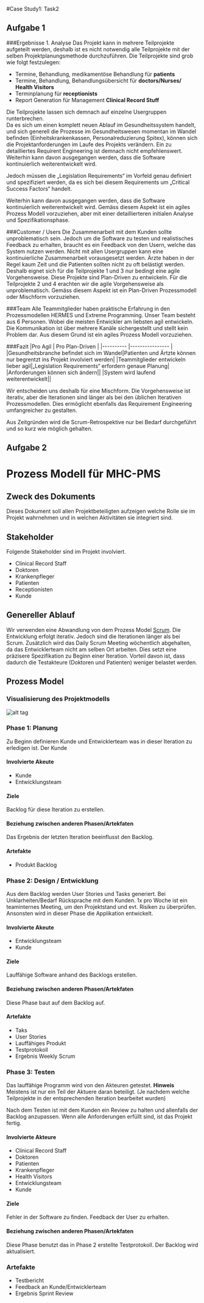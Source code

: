 #Case Study1: Task2

## Aufgabe 1

###Ergebnisse 1. Analyse
Das Projekt kann in mehrere Teilprojekte aufgeteilt werden, deshalb ist es nicht notwendig alle Teilprojekte mit der selben Projektplanungsmethode durchzuführen.
Die Teilprojekte sind grob wie folgt festzulegen:

* Termine, Behandlung, medikamentöse Behandlung für **patients**
* Termine, Behandlung, Behandlungsübersicht für **doctors/Nurses/ Health Visitors**
* Terminplanung für **receptionists**
* Report Generation für Management **Clinical Record Stuff**

Die Teilprojekte lassen sich demnach auf einzelne Usergruppen runterbrechen.  
Da es sich um einen komplett neuen Ablauf im Gesundheitssystem handelt, und sich generell die Prozesse im Gesundheitswesen momentan im Wandel befinden (Einheitskrankenkassen, Personalreduzierung Spitex), können sich die Projektanforderungen im Laufe des Projekts verändern. Ein zu detailliertes Requirent Engineering ist demnach nicht empfehlenswert.
Weiterhin kann davon ausgegangen werden, dass die Software kontinuierlich weiterentwickelt wird.

Jedoch müssen die „Legislation Requirements“ 	im Vorfeld genau definiert und spezifiziert werden, da es sich bei diesem Requirements um „Critical Success Factors“ handelt.

Weiterhin kann davon ausgegangen werden, dass die Software kontinuierlich weiterentwickelt wird.
Gemäss diesem Aspekt ist ein agiles Prozess Modell vorzuziehen, aber mit einer detaillierteren initialen Analyse und Spezifikationsphase. 

###Customer / Users
Die Zusammenarbeit mit dem Kunden sollte unproblematisch sein. Jedoch um die Software zu testen und realistisches Feedback zu erhalten, braucht es ein Feedback von den Usern, welche das System nutzen werden.
Nicht mit allen Usergruppen kann eine kontinuierliche Zusammenarbeit vorausgesetzt werden.
Ärzte haben in der Regel kaum Zeit und die Patienten sollten nicht zu oft belästigt werden.
Deshalb eignet sich für die Teilprojekte 1 und 3 nur bedingt eine agile Vorgehensweise.  Diese Projekte sind Plan-Driven zu entwickeln.
Für die Teilprojekte 2 und 4 erachten wir die agile Vorgehensweise als unproblematisch.
Gemäss diesem Aspekt ist ein Plan-Driven Prozessmodell oder Mischform vorzuziehen.

###Team
Alle Teammitglieder haben praktische Erfahrung in den Prozessmodellen HERMES und Extreme Programming. Unser Team besteht aus 6 Personen. Wobei die meisten Entwickler am liebsten agil entwickeln. Die Kommunikation ist über mehrere Kanäle sichergestellt und stellt kein Problem dar. Aus diesem Grund ist ein agiles Prozess Modell vorzuziehen.

###Fazit
|Pro Agil   | Pro Plan-Driven |
|---------- |---------------- |
|Gesundheitsbranche befindet sich im Wandel|Patienten und Ärtzte können nur begrentzt ins Projekt involviert werden|
|Teammitglieder entwickeln lieber agil|„Legislation Requirements“ erfordern genaue Planung|
|Anforderungen können sich ändern||
|System wird laufend weiterentwickelt||

Wir entscheiden uns deshalb für eine Mischform. Die Vorgehensweise ist iterativ, aber die Iterationen sind länger als bei den üblichen Iterativen Prozessmodellen. Dies ermöglicht ebenfalls das Requirement Engineering umfangreicher zu gestalten.

Aus Zeitgründen wird die Scrum-Retrospektive nur bei Bedarf durchgeführt und  so kurz wie möglich gehalten. 

## Aufgabe 2

# Prozess Modell für MHC-PMS

## Zweck des Dokuments
Dieses Dokument soll allen Projektbeteiligten aufzeigen welche Rolle sie im Projekt wahrnehmen und in welchen Aktivitäten sie integriert sind.

## Stakeholder
Folgende Stakeholder sind im Projekt involviert.
- Clinical Record Staff
- Doktoren
- Krankenpfleger
- Patienten
- Receptionisten
- Kunde

## Genereller Ablauf
Wir verwenden eine Abwandlung von dem Prozess Model [Scrum](http://de.wikipedia.org/wiki/Scrum).
Die Entwicklung erfolgt iterativ. Jedoch sind die Iterationen länger als bei Scrum. Zusätzlich wird das Daily Scrum Meeting  wöchentlich abgehalten, da das Entwicklerteam nicht am selben Ort arbeiten. Dies setzt eine präzisere Spezifikation zu Beginn einer Iteration. Vorteil davon ist, dass dadurch die Testakteure (Doktoren und Patienten) weniger belastet werden.

## Prozess Model

### Visualisierung des Projektmodells

![alt tag](https://github.com/shylux/ch.bfh.bti7081.s2015.rot/blob/master/doc/task02/scrumrum.png)

### Phase 1: Planung
Zu Beginn definieren Kunde und Entwicklerteam was in dieser Iteration zu erledigen ist. Der Kunde 

#### Involvierte Akeute
- Kunde
- Entwicklungsteam

#### Ziele
Backlog für diese Iteration zu erstellen.

#### Beziehung zwischen anderen Phasen/Artekfaten
Das Ergebnis der letzten Iteration beeinflusst den Backlog.

#### Artefakte
- Produkt Backlog

### Phase 2: Design / Entwicklung

Aus dem Backlog werden User Stories und Tasks generiert. Bei Unklarheiten/Bedarf Rücksprache mit dem Kunden. 
1x pro Woche ist ein teaminternes Meeting, um den Projektstand und evt. Risiken zu überprüfen.
Ansonsten wird in dieser Phase die Applikation entwickelt.

#### Involvierte Akeute
- Entwicklungsteam
- Kunde 

#### Ziele
Lauffähige Software anhand des Backlogs erstellen.

#### Beziehung zwischen anderen Phasen/Artekfaten
Diese Phase baut auf dem Backlog auf.

#### Artefakte
- Taks
- User Stories
- Lauffähiges Produkt
- Testprotokoll
- Ergebnis Weekly Scrum

### Phase 3: Testen
Das lauffähige Programm wird von den Akteuren getestet. 
**Hinweis** Meistens ist nur ein Teil der Aktuere daran beteiligt. (Je nachdem welche Teilprojekte in der entsprechenden Iteration bearbeitet wurden)

Nach dem Testen ist mit dem Kunden ein Review zu halten und allenfalls der Backlog anzupassen. Wenn alle Anforderungen erfüllt sind, ist das Projekt fertig.

#### Involvierte Akteure
- Clinical Record Staff
- Doktoren
- Patienten
- Krankenpfleger
- Health Visitors
- Entwicklungsteam
- Kunde

#### Ziele
Fehler in der Software zu finden. Feedback der User zu erhalten.

#### Beziehung zwischen anderen Phasen/Artekfaten
Diese Phase benutzt das in Phase 2 erstellte Testprotokoll.
Der Backlog wird aktualisiert.

### Artefakte
- Testbericht
- Feedback an Kunde/Entwicklerteam
- Ergebnis Sprint Review
